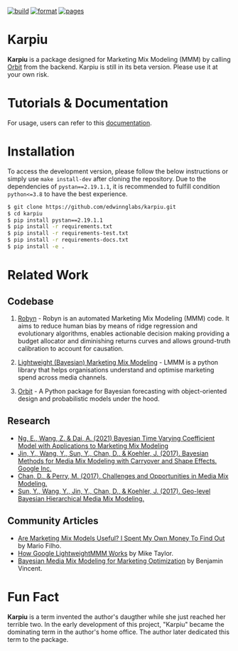 [![build](https://github.com/edwinnglabs/karpiu/actions/workflows/build.yaml/badge.svg?event=push)](https://github.com/edwinnglabs/karpiu/actions/workflows/build.yaml)
[![format](https://github.com/edwinnglabs/karpiu/actions/workflows/format.yaml/badge.svg?event=push)](https://github.com/edwinnglabs/karpiu/actions/workflows/format.yaml)
[![pages](https://github.com/edwinnglabs/karpiu/actions/workflows/pages.yaml/badge.svg?branch=main)](https://github.com/edwinnglabs/karpiu/actions/workflows/pages.yaml)
# Karpiu

**Karpiu** is a package designed for Marketing Mix Modeling (MMM) by calling [Orbit](https://github.com/uber/orbit) from the backend. Karpiu is still in its beta version.  Please use it at your own risk.

# Tutorials & Documentation

For usage, users can refer to this [documentation](https://edwinng.com/karpiu/).

# Installation

To access the development version, please follow the below instructions or simply use `make install-dev` after cloning the repository.  Due to the dependencies of `pystan==2.19.1.1`, it is recommended to fulfill condition `python<=3.8` to have the best experience.

```bash
$ git clone https://github.com/edwinnglabs/karpiu.git
$ cd karpiu
$ pip install pystan==2.19.1.1
$ pip install -r requirements.txt
$ pip install -r requirements-test.txt
$ pip install -r requirements-docs.txt
$ pip install -e .
```

# Related Work

## Codebase

1. [Robyn](https://github.com/facebookexperimental/Robyn) - Robyn is an automated Marketing Mix Modeling (MMM) code. It aims to reduce human bias by means of ridge regression and evolutionary algorithms, enables actionable decision making providing a budget allocator and diminishing returns curves and allows ground-truth calibration to account for causation.

2. [Lightweight (Bayesian) Marketing Mix Modeling](https://github.com/google/lightweight_mmm) - LMMM is a python library that helps organisations understand and optimise marketing spend across media channels.

3. [Orbit](https://github.com/uber/orbit) - A Python package for Bayesian forecasting with object-oriented design and probabilistic models under the hood.

## Research
- [Ng, E., Wang, Z. & Dai, A. (2021) Bayesian Time Varying Coefficient Model with Applications to
Marketing Mix Modeling](http://papers.adkdd.org/2021/papers/adkdd21-ng-bayesian.pdf)
- [Jin, Y., Wang, Y., Sun, Y., Chan, D., & Koehler, J. (2017). Bayesian Methods for Media Mix Modeling with Carryover and Shape Effects. Google Inc.](https://research.google/pubs/pub46001/)
- [Chan, D., & Perry, M. (2017). Challenges and Opportunities in Media Mix Modeling.](https://research.google/pubs/pub45998/)
- [Sun, Y., Wang, Y., Jin, Y., Chan, D., & Koehler, J. (2017). Geo-level Bayesian Hierarchical Media Mix Modeling.](https://research.google/pubs/pub46000/)

## Community Articles

- [Are Marketing Mix Models Useful? I Spent My Own Money To Find Out](https://forecastegy.com/posts/marketing-mix-models/) by Mario Filho.
- [How Google LightweightMMM Works](https://getrecast.com/google-lightweightmmm/) by Mike Taylor.
- [
Bayesian Media Mix Modeling for Marketing Optimization](https://www.pymc-labs.io/blog-posts/bayesian-media-mix-modeling-for-marketing-optimization/)
by Benjamin Vincent.

# Fun Fact

**Karpiu** is a term invented the author's daugther while she just reached her terrible two. In the early development of this project, "Karpiu" became the dominating term in the author's home office. The author later dedicated this term to the package.
